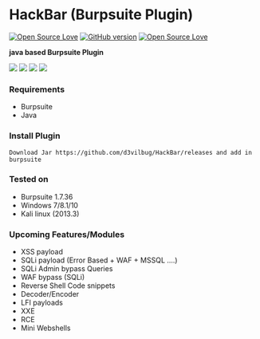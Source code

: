 # HackBar (Burpsuite Plugin)
[![Open Source Love](https://badges.frapsoft.com/os/v1/open-source.svg?v=102)](https://github.com/ellerbrock/open-source-badge/)
[![GitHub version](https://d25lcipzij17d.cloudfront.net/badge.svg?id=gh&type=0.2&v=0.2&x2=0)](http://badge.fury.io/gh/boennemann%2Fbadges)
[![Open Source Love](https://badges.frapsoft.com/os/mit/mit.svg?v=102)](https://github.com/ellerbrock/open-source-badge/)

**java based Burpsuite Plugin**

<img src="https://i.imgur.com/j9T9uEU.png" />

<img src="https://i.imgur.com/wn21OTe.png" />

<img src="https://i.imgur.com/8NC88fK.png" />

<img src="https://i.imgur.com/Nm8dnBL.png" />

### Requirements
- Burpsuite
- Java

### Install Plugin

	Download Jar https://github.com/d3vilbug/HackBar/releases and add in burpsuite

### Tested on
- Burpsuite 1.7.36
- Windows 7/8.1/10
- Kali linux (2013.3)

### Upcoming Features/Modules
- XSS payload
- SQLi payload (Error Based + WAF + MSSQL ....)
- SQLi Admin bypass Queries
- WAF bypass (SQLi)
- Reverse Shell Code snippets
- Decoder/Encoder
- LFI payloads
- XXE
- RCE
- Mini Webshells
